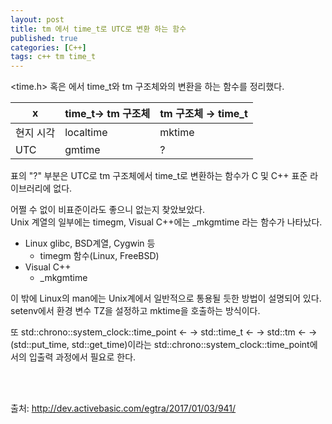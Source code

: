 ```yaml
---
layout: post
title: tm 에서 time_t로 UTC로 변환 하는 함수
published: true
categories: [C++]
tags: c++ tm time_t
---
```

<time.h> 혹은 <ctime>에서 time_t와 tm 구조체와의 변환을 하는 함수를 정리했다.

| x         | time_t→ tm 구조체 | tm 구조체 → time_t |
|-----------|------------------|-------------------|
| 현지 시각 | localtime        | mktime            |
| UTC       | gmtime           | ?                 |
  
표의 "?" 부분은 UTC로 tm 구조체에서 time_t로 변환하는 함수가 C 및 C++ 표준 라이브러리에 없다.  
  
어쩔 수 없이 비표준이라도 좋으니 없는지 찾았보았다.  
Unix 계열의 일부에는 timegm, Visual C++에는 _mkgmtime 라는 함수가 나타났다.  

- Linux glibc, BSD계열, Cygwin 등
    - timegm 함수(Linux, FreeBSD)
- Visual C++
    - _mkgmtime

이 밖에 Linux의 man에는 Unix계에서 일반적으로 통용될 듯한 방법이 설명되어 있다. 
setenv에서 환경 변수 TZ을 설정하고 mktime을 호출하는 방식이다.  
  
또  std::chrono::system_clock::time_point ← → std::time_t ← → std::tm ← → (std::put_time, std::get_time)이라는 std::chrono::system_clock::time_point에서의 입출력 과정에서 필요로 한다.
  
  
 
<br>  
<br>  


출처: http://dev.activebasic.com/egtra/2017/01/03/941/

